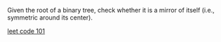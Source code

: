 Given the root of a binary tree, check whether it is a mirror of itself (i.e., symmetric around its center).

[leet code 101 ](https://leetcode.com/problems/symmetric-tree/)